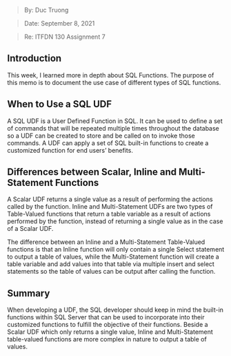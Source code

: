 >By: Duc Truong

>Date: September 8, 2021

>Re: ITFDN 130 Assignment 7



## Introduction
This week, I learned more in depth about SQL Functions. The purpose of this memo is to document the use case of different types of SQL functions.

## When to Use a SQL UDF
A SQL UDF is a User Defined Function in SQL. It can be used to define a set of commands that will be repeated multiple times throughout the database so a UDF can be created to store and be called on to invoke those commands. A UDF can apply a set of SQL built-in functions to create a customized function for end users’ benefits.

## Differences between Scalar, Inline and Multi-Statement Functions
A Scalar UDF returns a single value as a result of performing the actions called by the function. Inline and Multi-Statement UDFs are two types of Table-Valued functions that return a table variable as a result of actions performed by the function, instead of returning a single value as in the case of a Scalar UDF. 

The difference between an Inline and a Multi-Statement Table-Valued functions is that an Inline function will only contain a single Select statement to output a table of values, while the Multi-Statement function will create a table variable and add values into that table via multiple insert and select statements so the table of values can be output after calling the function.

## Summary
When developing a UDF, the SQL developer should keep in mind the built-in functions within SQL Server that can be used to incorporate into their customized functions to fulfill the objective of their functions. Beside a Scalar UDF which only returns a single value, Inline and Multi-Statement table-valued functions are more complex in nature to output a table of values.

